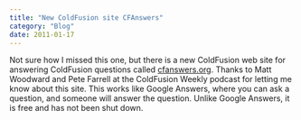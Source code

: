 ```yaml
---
title: "New ColdFusion site CFAnswers"
category: "Blog"
date: 2011-01-17
---
```



Not sure how I missed this one, but there is a new ColdFusion web site for answering ColdFusion questions called [cfanswers.org](http://www.cfanswers.org/). Thanks to Matt Woodward and Pete Farrell at the ColdFusion Weekly podcast for letting me know about this site. This works like Google Answers, where you can ask a question, and someone will answer the question. Unlike Google Answers, it is free and has not been shut down.